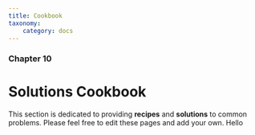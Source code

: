 ```yaml
---
title: Cookbook
taxonomy:
    category: docs
---
```


### Chapter 10

# Solutions Cookbook

This section is dedicated to providing **recipes** and **solutions** to common problems. Please feel free to edit these pages and add your own.
Hello
